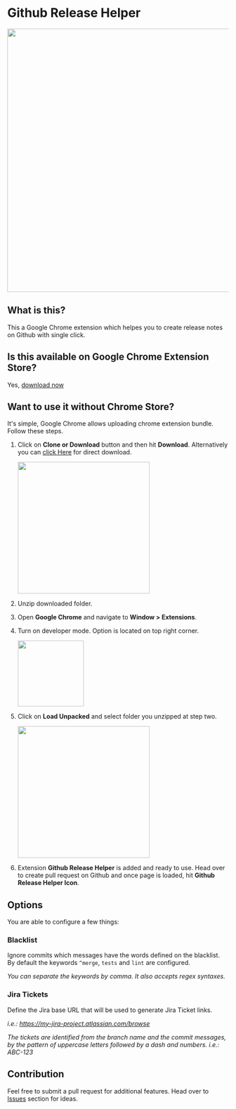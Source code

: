 # Github Release Helper

<img src="https://media.giphy.com/media/7JsCLgMABoNIorie9o/giphy.gif" width="600" />

## What is this?

This a Google Chrome extension which helpes you to create release notes on Github with single click.

## Is this available on Google Chrome Extension Store?

Yes, [download now](https://chrome.google.com/webstore/detail/github-release-helper/ofckkfbgolneogmcdokpcnaaijggjnlc?hl=en)

## Want to use it without Chrome Store? 

It's simple, Google Chrome allows uploading chrome extension bundle. Follow these steps.

1. Click on **Clone or Download** button and then hit **Download**. Alternatively you can [click Here](https://github.com/pratiknikam/github-release-helper/archive/master.zip) for direct download.

    <img src="https://user-images.githubusercontent.com/2853953/43041357-ddde3a20-8d2b-11e8-801a-6d43aa947282.png" width="300" />


2. Unzip downloaded folder.

3. Open **Google Chrome** and navigate to **Window > Extensions**.

4. Turn on developer mode. Option is located on top right corner.

    <img src="https://user-images.githubusercontent.com/2853953/43041362-17272760-8d2c-11e8-8827-9f0bdf8de142.png" width="150" />

5. Click on **Load Unpacked** and select folder you unzipped at step two.

    <img src="https://user-images.githubusercontent.com/2853953/43041369-3457acce-8d2c-11e8-97d7-e5f054bb01cf.png" width="300" />

6. Extension **Github Release Helper** is added and ready to use. Head over to create pull request on Github and once page is loaded, hit **Github Release Helper Icon**.

## Options

You are able to configure a few things:

### Blacklist
Ignore commits which messages have the words defined on the blacklist.
By default the keywords `^merge`, `tests` and `lint` are configured.

_You can separate the keywords by comma. It also accepts regex syntaxes._

### Jira Tickets
Define the Jira base URL that will be used to generate Jira Ticket links.

_i.e.: https://my-jira-project.atlassian.com/browse_

_The tickets are identified from the branch name and the commit messages, by the pattern of uppercase letters followed by a dash and numbers. i.e.: ABC-123_

## Contribution

Feel free to submit a pull request for additional features. Head over to [Issues](https://github.com/pratiknikam/github-release-helper/issues) section for ideas.
